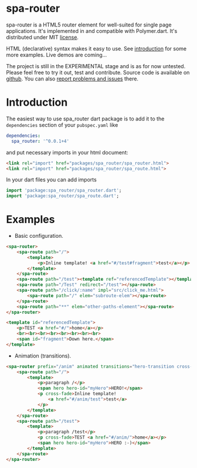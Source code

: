spa-router
==========

spa-router is a HTML5 router element for well-suited for single page applications.
It's implemented in and compatible with Polymer.dart. It's distributed under MIT
[license](https://github.com/kornel661/spa-router/blob/master/LICENSE).

HTML (declarative) syntax makes it easy to use. See [introduction](https://github.com/kornel661/spa-router/blob/master/doc/introduction.md)
for some more examples. Live demos are coming...

The project is still in the EXPERIMENTAL stage and is as for now untested.
Please feel free to try it out, test and contribute. Source code is available on
[github](https://github.com/kornel661/spa-router). You can also
[report problems and issues](https://github.com/kornel661/spa-router/issues) there.


# Introduction

The easiest way to use spa_router dart package is to add it to the `dependencies`
section of your `pubspec.yaml` like
```yaml
dependencies:
  spa_router: '^0.0.1+4'
```
and put necessary imports in your html document:
```html
<link rel="import" href="packages/spa_router/spa_router.html">
<link rel="import" href="packages/spa_router/spa_route.html">
```
In your dart files you can add imports
```dart
import 'package:spa_router/spa_router.dart';
import 'package:spa_router/spa_route.dart';
```


# Examples


* Basic configuration.
```html
<spa-router>
	<spa-route path="/">
		<template>
			<p>Inline template! <a href="#/test#fragment">test</a></p>
		</template>
	</spa-route>
	<spa-route path="/test"><template ref="referencedTemplate"></template></spa-route>
	<spa-route path="/Test" redirect="/test"></spa-route>
	<spa-route path="/click/:name" impl="src/click_me.html">
		<spa-route path="/" elem="subroute-elem"></spa-route>
	</spa-route>
	<spa-route path="**" elem="other-paths-element"></spa-route>
</spa-router>

<template id="referencedTemplate">
	<p>TEST <a href="#/">home</a></p>
	<br><br><br><br><br><br><br><br>
	<span id="fragment">Down here.</span>
</template>
```

* Animation (transitions).
```html
<spa-router prefix="/anim" animated transitions="hero-transition cross-fade">
	<spa-route path="/">
		<template>
			<p>paragraph /</p>
			<span hero hero-id="myHero">HERO!</span>
			<p cross-fade>Inline template!
				<a href="#/anim/test">test</a>
			</p>
		</template>
	</spa-route>
	<spa-route path="/test">
		<template>
			<p>paragraph /test</p>
			<p cross-fade>TEST <a href="#/anim/">home</a></p>
			<span hero hero-id="myHero">HERO :-)</span>
		</template>
	</spa-route>
</spa-router>
```


